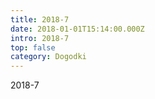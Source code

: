 ```yaml
---
title: 2018-7
date: 2018-01-01T15:14:00.000Z
intro: 2018-7
top: false
category: Dogodki
---
```

2018-7

